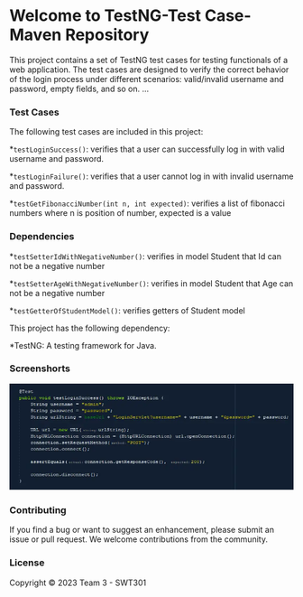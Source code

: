 
# Welcome to TestNG-Test Case-Maven Repository

This project contains a set of TestNG test cases for testing functionals of a web application. The test cases are designed to verify the correct behavior of the login process under different scenarios: valid/invalid username and password, empty fields, and so on. ...

### Test Cases

The following test cases are included in this project:

*`testLoginSuccess()`: verifies that a user can successfully log in with valid username and password.

*`testLoginFailure()`: verifies that a user cannot log in with invalid username and password.

*`testGetFibonacciNumber(int n, int expected)`: verifies a list of fibonacci numbers where n is position of number, expected is a value
### Dependencies

*`testSetterIdWithNegativeNumber()`: verifies in model Student that Id can not be a negative number

*`testSetterAgeWithNegativeNumber()`: verifies in model Student that Age can not be a negative number

*`testGetterOfStudentModel()`: verifies getters of Student model

This project has the following dependency:

*TestNG: A testing framework for Java.

### Screenshorts

![source code with TestNG - Test Case](https://raw.githubusercontent.com/maotou-spy/testng-testcase-maven/main/screenshots/screenshot_1677469446.webp)

### Contributing

If you find a bug or want to suggest an enhancement, please submit an issue or pull request. We welcome contributions from the community.

### License

Copyright &#169; 2023 Team 3 - SWT301
